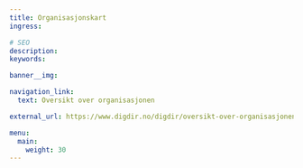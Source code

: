 ```yaml
---
title: Organisasjonskart
ingress:

# SEO
description:
keywords:

banner__img:

navigation_link:
  text: Oversikt over organisasjonen

external_url: https://www.digdir.no/digdir/oversikt-over-organisasjonen/709

menu:
  main:
    weight: 30
---
```


